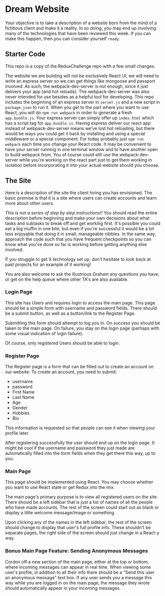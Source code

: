 # Dream Website

Your objective is to take a description of a website born from the mind of a fictitious client and make it a reality. In so doing, you may end up involving many of the technologies that have been reviewed this week. If you can make this happen, then you can consider yourself `ready`.

## Starter Code

This repo is a copy of the ReduxChallenge repo with a few small changes.

The website we are building will not be exclusively React UI, we will need to write an express server so we can get things like mongoose and passport involved. As such, the webpack-dev-server is not enough, since it just delivers your app (and hot reloads). The webpack-dev-server was also never intended for use besides as a helpful tool for developing. This repo includes the beginning of an express server in `server.js` and a new script in `package.json` to run it. When you get to the part where you want to use React, you will do `npm run webpack` in order to generate a fresh `app.bundle.js`. Your express server can simply offer up `index.html` which has a script tag for `app.bundle.js`. Having express deliver our react app instead of webpack-dev-server means we've lost hot reloading, but there would be ways you could get it back by installing and using a special middleware or a special component. For today probably just `npm run webpack` each time you change your React code. It may be convenient to have your server running in one terminal window and to have another open to build webpack from. You of course could still use the webpack-dev-server while you're working on the react part just to get them working in isolation before incorporating it into your actual website should you choose.

## The Site

Here is a description of the site the client hiring you has envisioned. The basic premise is that it is a site where users can create accounts and learn more about other users.

*This is not a series of step by step instructions!!* You should read the entire description before beginning and make your own decisions about what tasks and subtasks to break off and get working first. It's possible you could eat a big muffin in one bite, but even if you're successful it would be a lot less enjoyable that doing it in small, manageable nibbles. In the same way, approach the code such that you have frequent checkpoints so you can know what you've done so far is working before getting anything else involved.

If you struggle to get X technology set up, don't hesitate to look back at past projects for an example of it working!

You are also welcome to ask the illustrious Graham any questions you have, or get on the help queue where other TA's are also available.

### Login Page

This site has Users and requires login to access the main page. This page should be a simple form with username and password fields. There should be a submit button, as well as a button/link to the Register Page.

Submitting this form should attempt to log you in. On success you should be taken to the main page. On failure, you stay on the login page (perhaps with some visual indication of login failure).

Of course, only registered Users should be able to login.

### Register Page

The Register page is a form that can be filled out to create an account on our website. To create an account, you need to submit:

* username
* password
* First Name
* Last Name
* Age
* Gender
* Hobbies
* Bio

This information is requested so that people can see it when viewing your profile later.

After registering successfully the user should end up on the login page. It might be cool if the username and password they just made are automatically filled into the form fields when they get there this way, up to you.

### Main Page

This page should be implemented using React. You may choose whether you want to use React state or get Redux into the mix.

The main page's primary purpose is to view all registered users on the site. There should be a left sidebar that is just a list of names of all the people who have made accounts. The rest of the screen could start out as blank or display a little welcome message/image or something.

Upon clicking any of the names in the left sidebar, the rest of the screen should change to display that user's full profile info. These shouldn't be separate pages, the right side of the screen should just change in a React-y way.

### Bonus Main Page Feature: Sending Anonymous Messages

Cordon off a new section of the main page, either at the top or bottom, where incoming messages can appear in real time. When viewing some user's profile, in addition to all their info there should be a "Send this user an anonymous message" text box. If any user sends you a message this way while you are logged in on the main page, the message they wrote should automatically appear in your incoming messages.
